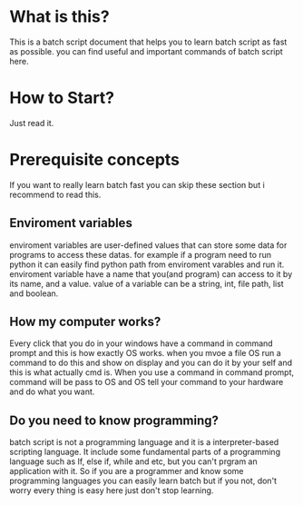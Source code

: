 # What is this?
This is a batch script document that helps you to learn batch script as fast as possible. you can find useful and important commands of batch script here.

# How to Start?
Just read it.


# Prerequisite concepts
If you want to really learn batch fast you can skip these section but i recommend to read this.

## Enviroment variables
enviroment variables are user-defined values that can store some data for programs to access these datas. for example if a program need to run python it can easily find python path from enviroment varables and run it. enviroment  variable have a name that you(and program) can access to it by its name, and a value. value of a variable can be a string, int, file path, list and boolean.

## How my computer works?
Every click that you do in your windows have a command in command prompt and this is how exactly OS works. when you mvoe a file OS run a command to do this and show on display and you can do it by your self and this is what actually cmd is. 
When you use a command in command prompt, command will be pass to OS and OS tell your command to your hardware and do what you want.

## Do you need to know programming?
batch script is not a programming language and it is a interpreter-based scripting language. It include some fundamental parts of a programming language such as If, else if, while and etc, but you can't prgram an application with it. So if you are a programmer and know some programming languages you can easily learn batch but if you not, don't worry every thing is easy here just don't stop learning.

